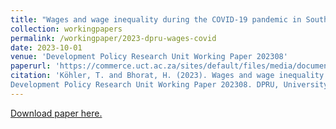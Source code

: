 ```yaml
---
title: "Wages and wage inequality during the COVID-19 pandemic in South Africa"
collection: workingpapers
permalink: /workingpaper/2023-dpru-wages-covid
date: 2023-10-01
venue: 'Development Policy Research Unit Working Paper 202308'
paperurl: 'https://commerce.uct.ac.za/sites/default/files/media/documents/commerce_uct_ac_za/1093/DPRU%20WP%20202308.pdf'
citation: 'Köhler, T. and Bhorat, H. (2023). Wages and wage inequality during the COVID-19 pandemic in South Africa.
Development Policy Research Unit Working Paper 202308. DPRU, University of Cape Town.'
---
```

[Download paper here.](https://commerce.uct.ac.za/sites/default/files/media/documents/commerce_uct_ac_za/1093/DPRU%20WP%20202308.pdf)

